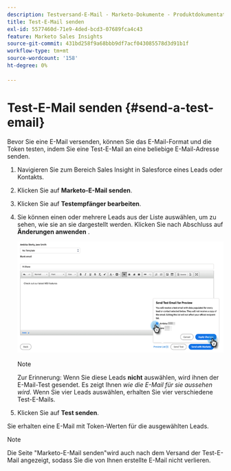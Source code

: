 ```yaml
---
description: Testversand-E-Mail - Marketo-Dokumente - Produktdokumentation
title: Test-E-Mail senden
exl-id: 5577460d-71e9-4ded-bcd3-07689fca4c43
feature: Marketo Sales Insights
source-git-commit: 431bd258f9a68bbb9df7acf043085578d3d91b1f
workflow-type: tm+mt
source-wordcount: '158'
ht-degree: 0%

---
```


# Test-E-Mail senden {#send-a-test-email}

Bevor Sie eine E-Mail versenden, können Sie das E-Mail-Format und die Token testen, indem Sie eine Test-E-Mail an eine beliebige E-Mail-Adresse senden.

1. Navigieren Sie zum Bereich Sales Insight in Salesforce eines Leads oder Kontakts.

1. Klicken Sie auf **Marketo-E-Mail senden**.

1. Klicken Sie auf **Testempfänger bearbeiten**.

1. Sie können einen oder mehrere Leads aus der Liste auswählen, um zu sehen, wie sie an sie dargestellt werden. Klicken Sie nach Abschluss auf **Änderungen anwenden** .

   ![](assets/send-a-test-email-1.png)

   >[!NOTE]
   >
   >Zur Erinnerung: Wenn Sie diese Leads **nicht** auswählen, wird ihnen der E-Mail-Test gesendet. Es zeigt Ihnen _wie die E-Mail für sie aussehen wird_. Wenn Sie vier Leads auswählen, erhalten Sie vier verschiedene Test-E-Mails.

1. Klicken Sie auf **Test senden**.

Sie erhalten eine E-Mail mit Token-Werten für die ausgewählten Leads.

>[!NOTE]
>
>Die Seite &quot;Marketo-E-Mail senden&quot;wird auch nach dem Versand der Test-E-Mail angezeigt, sodass Sie die von Ihnen erstellte E-Mail nicht verlieren.
